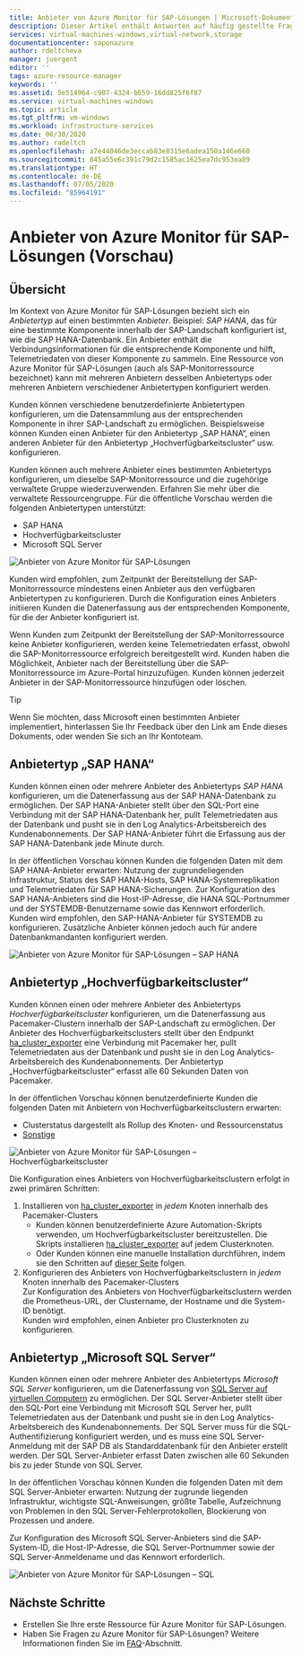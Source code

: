 ```yaml
---
title: Anbieter von Azure Monitor für SAP-Lösungen | Microsoft-Dokumentation
description: Dieser Artikel enthält Antworten auf häufig gestellte Fragen zu Azure Monitor für SAP-Lösungen.
services: virtual-machines-windows,virtual-network,storage
documentationcenter: saponazure
author: rdeltcheva
manager: juergent
editor: ''
tags: azure-resource-manager
keywords: ''
ms.assetid: 5e514964-c907-4324-b659-16dd825f6f87
ms.service: virtual-machines-windows
ms.topic: article
ms.tgt_pltfrm: vm-windows
ms.workload: infrastructure-services
ms.date: 06/30/2020
ms.author: radeltch
ms.openlocfilehash: a7e44046de3eccab83e8315e6adea150a146e660
ms.sourcegitcommit: 845a55e6c391c79d2c1585ac1625ea7dc953ea89
ms.translationtype: HT
ms.contentlocale: de-DE
ms.lasthandoff: 07/05/2020
ms.locfileid: "85964191"
---
```

# <a name="azure-monitor-for-sap-solutions-providers-preview"></a>Anbieter von Azure Monitor für SAP-Lösungen (Vorschau)

## <a name="overview"></a>Übersicht  

Im Kontext von Azure Monitor für SAP-Lösungen bezieht sich ein *Anbietertyp* auf einen bestimmten *Anbieter*. Beispiel: *SAP HANA*, das für eine bestimmte Komponente innerhalb der SAP-Landschaft konfiguriert ist, wie die SAP HANA-Datenbank. Ein Anbieter enthält die Verbindungsinformationen für die entsprechende Komponente und hilft, Telemetriedaten von dieser Komponente zu sammeln. Eine Ressource von Azure Monitor für SAP-Lösungen (auch als SAP-Monitorressource bezeichnet) kann mit mehreren Anbietern desselben Anbietertyps oder mehreren Anbietern verschiedener Anbietertypen konfiguriert werden.
   
Kunden können verschiedene benutzerdefinierte Anbietertypen konfigurieren, um die Datensammlung aus der entsprechenden Komponente in ihrer SAP-Landschaft zu ermöglichen. Beispielsweise können Kunden einen Anbieter für den Anbietertyp „SAP HANA“, einen anderen Anbieter für den Anbietertyp „Hochverfügbarkeitscluster“ usw. konfigurieren.  

Kunden können auch mehrere Anbieter eines bestimmten Anbietertyps konfigurieren, um dieselbe SAP-Monitorressource und die zugehörige verwaltete Gruppe wiederzuverwenden. Erfahren Sie mehr über die verwaltete Ressourcengruppe. Für die öffentliche Vorschau werden die folgenden Anbietertypen unterstützt:   
- SAP HANA
- Hochverfügbarkeitscluster
- Microsoft SQL Server

![Anbieter von Azure Monitor für SAP-Lösungen](./media/azure-monitor-sap/azure-monitor-providers.png)

Kunden wird empfohlen, zum Zeitpunkt der Bereitstellung der SAP-Monitorressource mindestens einen Anbieter aus den verfügbaren Anbietertypen zu konfigurieren. Durch die Konfiguration eines Anbieters initiieren Kunden die Datenerfassung aus der entsprechenden Komponente, für die der Anbieter konfiguriert ist.   

Wenn Kunden zum Zeitpunkt der Bereitstellung der SAP-Monitorressource keine Anbieter konfigurieren, werden keine Telemetriedaten erfasst, obwohl die SAP-Monitorressource erfolgreich bereitgestellt wird. Kunden haben die Möglichkeit, Anbieter nach der Bereitstellung über die SAP-Monitorressource im Azure-Portal hinzuzufügen. Kunden können jederzeit Anbieter in der SAP-Monitorressource hinzufügen oder löschen.

> [!Tip]
> Wenn Sie möchten, dass Microsoft einen bestimmten Anbieter implementiert, hinterlassen Sie Ihr Feedback über den Link am Ende dieses Dokuments, oder wenden Sie sich an Ihr Kontoteam.  

## <a name="provider-type-sap-hana"></a>Anbietertyp „SAP HANA“

Kunden können einen oder mehrere Anbieter des Anbietertyps *SAP HANA* konfigurieren, um die Datenerfassung aus der SAP HANA-Datenbank zu ermöglichen. Der SAP HANA-Anbieter stellt über den SQL-Port eine Verbindung mit der SAP HANA-Datenbank her, pullt Telemetriedaten aus der Datenbank und pusht sie in den Log Analytics-Arbeitsbereich des Kundenabonnements. Der SAP HANA-Anbieter führt die Erfassung aus der SAP HANA-Datenbank jede Minute durch.  

In der öffentlichen Vorschau können Kunden die folgenden Daten mit dem SAP HANA-Anbieter erwarten: Nutzung der zugrundeliegenden Infrastruktur, Status des SAP HANA-Hosts, SAP HANA-Systemreplikation und Telemetriedaten für SAP HANA-Sicherungen. Zur Konfiguration des SAP HANA-Anbieters sind die Host-IP-Adresse, die HANA SQL-Portnummer und der SYSTEMDB-Benutzername sowie das Kennwort erforderlich. Kunden wird empfohlen, den SAP-HANA-Anbieter für SYSTEMDB zu konfigurieren. Zusätzliche Anbieter können jedoch auch für andere Datenbankmandanten konfiguriert werden.

![Anbieter von Azure Monitor für SAP-Lösungen – SAP HANA](./media/azure-monitor-sap/azure-monitor-providers-hana.png)

## <a name="provider-type-high-availability-cluster"></a>Anbietertyp „Hochverfügbarkeitscluster“
Kunden können einen oder mehrere Anbieter des Anbietertyps *Hochverfügbarkeitscluster* konfigurieren, um die Datenerfassung aus Pacemaker-Clustern innerhalb der SAP-Landschaft zu ermöglichen. Der Anbieter des Hochverfügbarkeitsclusters stellt über den Endpunkt [ha_cluster_exporter](https://github.com/ClusterLabs/ha_cluster_exporter) eine Verbindung mit Pacemaker her, pullt Telemetriedaten aus der Datenbank und pusht sie in den Log Analytics-Arbeitsbereich des Kundenabonnements. Der Anbietertyp „Hochverfügbarkeitscluster“ erfasst alle 60 Sekunden Daten von Pacemaker.  

In der öffentlichen Vorschau können benutzerdefinierte Kunden die folgenden Daten mit Anbietern von Hochverfügbarkeitsclustern erwarten:   
 - Clusterstatus dargestellt als Rollup des Knoten- und Ressourcenstatus 
 - [Sonstige](https://github.com/ClusterLabs/ha_cluster_exporter/blob/master/doc/metrics.md) 

![Anbieter von Azure Monitor für SAP-Lösungen – Hochverfügbarkeitscluster](./media/azure-monitor-sap/azure-monitor-providers-pacemaker-cluster.png)

Die Konfiguration eines Anbieters von Hochverfügbarkeitsclustern erfolgt in zwei primären Schritten: 
1. Installieren von [ha_cluster_exporter](https://github.com/ClusterLabs/ha_cluster_exporter) in *jedem* Knoten innerhalb des Pacemaker-Clusters 
    - Kunden können benutzerdefinierte Azure Automation-Skripts verwenden, um Hochverfügbarkeitscluster bereitzustellen. Die Skripts installieren [ha_cluster_exporter](https://github.com/ClusterLabs/ha_cluster_exporter) auf jedem Clusterknoten.  
    - Oder Kunden können eine manuelle Installation durchführen, indem sie den Schritten auf [dieser Seite](https://github.com/ClusterLabs/ha_cluster_exporter) folgen. 
2. Konfigurieren des Anbieters von Hochverfügbarkeitsclustern in *jedem* Knoten innerhalb des Pacemaker-Clusters  
  Zur Konfiguration des Anbieters von Hochverfügbarkeitsclustern werden die Prometheus-URL, der Clustername, der Hostname und die System-ID benötigt.   
  Kunden wird empfohlen, einen Anbieter pro Clusterknoten zu konfigurieren.   

## <a name="provider-type-microsoft-sql-server"></a>Anbietertyp „Microsoft SQL Server“

Kunden können einen oder mehrere Anbieter des Anbietertyps *Microsoft SQL Server* konfigurieren, um die Datenerfassung von [SQL Server auf virtuellen Computern](https://azure.microsoft.com/services/virtual-machines/sql-server/) zu ermöglichen. Der SQL Server-Anbieter stellt über den SQL-Port eine Verbindung mit Microsoft SQL Server her, pullt Telemetriedaten aus der Datenbank und pusht sie in den Log Analytics-Arbeitsbereich des Kundenabonnements. Der SQL Server muss für die SQL-Authentifizierung konfiguriert werden, und es muss eine SQL Server-Anmeldung mit der SAP DB als Standarddatenbank für den Anbieter erstellt werden. Der SQL Server-Anbieter erfasst Daten zwischen alle 60 Sekunden bis zu jeder Stunde von SQL Server.  

In der öffentlichen Vorschau können Kunden die folgenden Daten mit dem SQL Server-Anbieter erwarten: Nutzung der zugrunde liegenden Infrastruktur, wichtigste SQL-Anweisungen, größte Tabelle, Aufzeichnung von Problemen in den SQL Server-Fehlerprotokollen, Blockierung von Prozessen und andere.  

Zur Konfiguration des Microsoft SQL Server-Anbieters sind die SAP-System-ID, die Host-IP-Adresse, die SQL Server-Portnummer sowie der SQL Server-Anmeldename und das Kennwort erforderlich.

![Anbieter von Azure Monitor für SAP-Lösungen – SQL](./media/azure-monitor-sap/azure-monitor-providers-sql.png)

## <a name="next-steps"></a>Nächste Schritte

- Erstellen Sie Ihre erste Ressource für Azure Monitor für SAP-Lösungen.
- Haben Sie Fragen zu Azure Monitor für SAP-Lösungen? Weitere Informationen finden Sie im [FAQ](https://docs.microsoft.com/azure/virtual-machines/workloads/sap/azure-monitor-faq)-Abschnitt.
